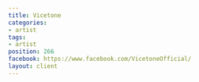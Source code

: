 ```yaml
---
title: Vicetone
categories:
- artist
tags:
- artist
position: 266
facebook: https://www.facebook.com/VicetoneOfficial/
layout: client
---
```


